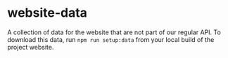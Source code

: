 # website-data

A collection of data for the website that are not part of our regular API. To download this data, run `npm run setup:data` from your local build of the project website.
